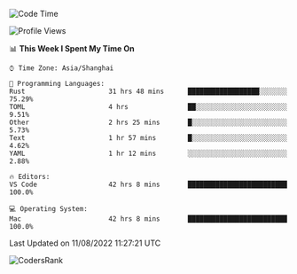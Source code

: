 <!--START_SECTION:waka-->
![Code Time](http://img.shields.io/badge/Code%20Time-1%2C617%20hrs%2036%20mins-blue)

![Profile Views](http://img.shields.io/badge/Profile%20Views-52-blue)

📊 **This Week I Spent My Time On** 

```text
⌚︎ Time Zone: Asia/Shanghai

💬 Programming Languages: 
Rust                     31 hrs 48 mins      ██████████████████░░░░░░░   75.29% 
TOML                     4 hrs               ██░░░░░░░░░░░░░░░░░░░░░░░   9.51% 
Other                    2 hrs 25 mins       █░░░░░░░░░░░░░░░░░░░░░░░░   5.73% 
Text                     1 hr 57 mins        █░░░░░░░░░░░░░░░░░░░░░░░░   4.62% 
YAML                     1 hr 12 mins        ░░░░░░░░░░░░░░░░░░░░░░░░░   2.88%

🔥 Editors: 
VS Code                  42 hrs 8 mins       █████████████████████████   100.0%

💻 Operating System: 
Mac                      42 hrs 8 mins       █████████████████████████   100.0%

```


 Last Updated on 11/08/2022 11:27:21 UTC
<!--END_SECTION:waka-->

![CodersRank](https://cr-skills-chart-widget.azurewebsites.net/api/api?username=BugenZhao&padding=16&tooltip=true&branding=false&sort-by-score=true&skills=Rust%2C%20Swift%2C%20C%2C%20TypeScript%2C%20Java%2C%20Go%2C%20Dart%2C%20C%2B%2B%2C%20Python%2C%20Assembly%2C%20Shell%2C%20Kotlin)
